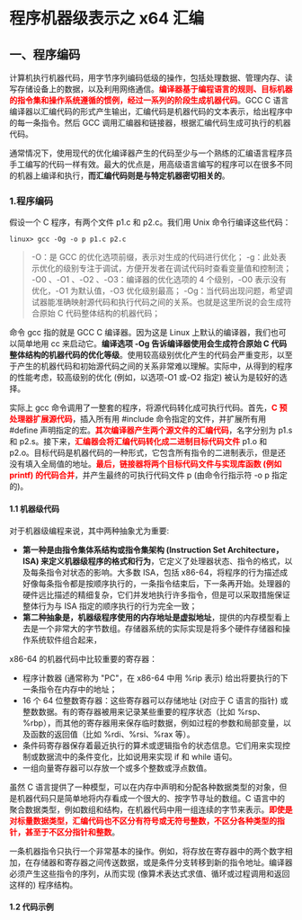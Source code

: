 # 程序机器级表示之 x64 汇编

## 一、程序编码

计算机执行机器代码，用字节序列编码低级的操作，包括处理数据、管理内存、读写存储设备上的数据，以及利用网络通信。**<font color="red">编译器基于编程语言的规则、目标机器的指令集和操作系统遵循的惯例，经过一系列的阶段生成机器代码</font>**。GCC C 语言编译器以汇编代码的形式产生输出，汇编代码是机器代码的文本表示，给出程序中的每一条指令。然后 GCC 调用汇编器和链接器，根据汇编代码生成可执行的机器代码。

通常情况下，使用现代的优化编译器产生的代码至少与一个熟练的汇编语言程序员手工编写的代码一样有效。最大的优点是，用高级语言编写的程序可以在很多不同的机器上编译和执行，**而汇编代码则是与特定机器密切相关的**。

### 1.程序编码

假设一个 C 程序，有两个文件 p1.c 和 p2.c。我们用 Unix 命令行编译这些代码：

```c{.line-numbers}
linux> gcc -Og -o p p1.c p2.c
```

>-O：是 GCC 的优化选项前缀，表示对生成的代码进行优化；
>-g：此处表示优化的级别专注于调试，方便开发者在调试代码时查看变量值和控制流；
>-O0 、-O1 、-O2 、-O3：编译器的优化选项的 4 个级别，-O0 表示没有优化，-O1 为默认值，-O3 优化级别最高；
>-Og：当代码出现问题，希望调试器能准确映射源代码和执行代码之间的关系。也就是这里所说的会生成符合原始 C 代码整体结构的机器代码；

命令 gcc 指的就是 GCC C 编译器。因为这是 Linux 上默认的编译器，我们也可以简单地用 cc 来启动它。**编译选项 -Og 告诉编译器使用会生成符合原始 C 代码整体结构的机器代码的优化等级**。使用较高级别优化产生的代码会严重变形，以至于产生的机器代码和初始源代码之间的关系非常难以理解。实际中，从得到的程序的性能考虑，较高级别的优化 (例如，以选项-O1 或-O2 指定) 被认为是较好的选择。

实际上 gcc 命令调用了一整套的程序，将源代码转化成可执行代码。首先，**<font color="red">C 预处理器扩展源代码</font>**，插入所有用 #include 命令指定的文件，并扩展所有用 #define 声明指定的宏。**<font color="red">其次编译器产生两个源文件的汇编代码</font>**，名字分别为 p1.s 和 p2.s。接下来，**<font color="red">汇编器会将汇编代码转化成二进制目标代码文件</font>** p1.o 和 p2.o。目标代码是机器代码的一种形式，它包含所有指令的二进制表示，但是还没有填入全局值的地址。**<font color="red">最后，链接器将两个目标代码文件与实现库函数 (例如 printf) 的代码合并</font>**，并产生最终的可执行代码文件 p (由命令行指示符 -o p 指定的)。

#### 1.1 机器级代码

对于机器级编程来说，其中两种抽象尤为重要:

- **第一种是由指令集体系结构或指令集架构 (Instruction Set Architecture，ISA) 来定义机器级程序的格式和行为**，它定义了处理器状态、指令的格式，以及每条指令对状态的影响。大多数 ISA，包括 x86-64，将程序的行为描述成好像每条指令都是按顺序执行的，一条指令结束后，下一条再开始。处理器的硬件远比描述的精细复杂，它们并发地执行许多指令，但是可以采取措施保证整体行为与 ISA 指定的顺序执行的行为完全一致；
- **第二种抽象是，机器级程序使用的内存地址是虚拟地址**，提供的内存模型看上去是一个非常大的字节数组。存储器系统的实际实现是将多个硬件存储器和操作系统软件组合起来，

x86-64 的机器代码中比较重要的寄存器：

- 程序计数器 (通常称为 "PC"，在 x86-64 中用 %rip 表示) 给出将要执行的下一条指令在内存中的地址；
- 16 个 64 位整数寄存器：这些寄存器可以存储地址 (对应于 C 语言的指针) 或整数数据。有的寄存器被用来记录某些重要的程序状态（比如 %rsp、%rbp），而其他的寄存器用来保存临时数据，例如过程的参数和局部变量，以及函数的返回值（比如 %rdi、%rsi、%rax 等）。
- 条件码寄存器保存着最近执行的算术或逻辑指令的状态信息。它们用来实现控制或数据流中的条件变化，比如说用来实现 if 和 while 语句。
- 一组向量寄存器可以存放一个或多个整数或浮点数值。

虽然 C 语言提供了一种模型，可以在内存中声明和分配各种数据类型的对象，但是机器代码只是简单地将内存看成一个很大的、按字节寻址的数组。C 语言中的聚合数据类型，例如数组和结构，在机器代码中用一组连续的字节来表示。**<font color="red">即使是对标量数据类型，汇编代码也不区分有符号或无符号整数，不区分各种类型的指针，甚至于不区分指针和整数</font>**。

一条机器指令只执行一个非常基本的操作。例如，将存放在寄存器中的两个数字相加，在存储器和寄存器之间传送数据，或是条件分支转移到新的指令地址。编译器必须产生这些指令的序列，从而实现 (像算术表达式求值、循环或过程调用和返回这样的) 程序结构。

#### 1.2 代码示例

